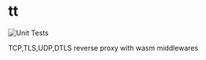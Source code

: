 # tt

![Unit Tests](https://github.com/gernest/tt/actions/workflows/unit_test.yaml/badge.svg)

TCP,TLS,UDP,DTLS reverse proxy with wasm middlewares